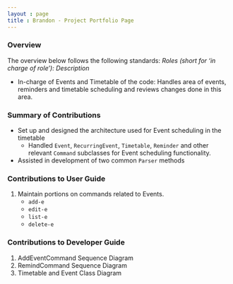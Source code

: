 ```yaml
---
layout : page
title : Brandon - Project Portfolio Page
---
```



### Overview
The overview below follows the following standards: 
*Roles (short for ‘in charge of role’): Description*

- In-charge of Events and Timetable of the code: Handles area of events, reminders and timetable scheduling and reviews changes done in this area.

### Summary of Contributions
- Set up and designed the architecture used for Event scheduling in the timetable
    - Handled `Event`, `RecurringEvent`, `Timetable`, `Reminder` and other relevant `Command` subclasses for Event scheduling functionality.
- Assisted in development of two common `Parser` methods


### Contributions to User Guide
1. Maintain portions on commands related to Events.
    - `add-e`
    - `edit-e`
    - `list-e`
    - `delete-e`

### Contributions to Developer Guide
1. AddEventCommand Sequence Diagram
2. RemindCommand Sequence Diagram
3. Timetable and Event Class Diagram